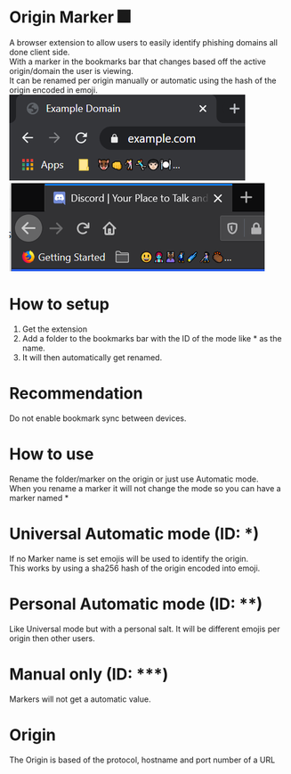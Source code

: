 # Origin Marker 🎆
A browser extension to allow users to easily identify phishing domains all done client side.  
With a marker in the bookmarks bar that changes based off the active origin/domain the user is viewing.  
It can be renamed per origin manually or automatic using the hash of the origin encoded in emoji.  
![Example of automatic mode using chrome](Chrome.png) ![Example of automatic mode using firefox](Firefox.png)

# How to setup
1. Get the extension
2. Add a folder to the bookmarks bar with the ID of the mode like * as the name.
3. It will then automatically get renamed.

# Recommendation
Do not enable bookmark sync between devices.

# How to use
Rename the folder/marker on the origin or just use Automatic mode.  
When you rename a marker it will not change the mode so you can have a marker named *

# Universal Automatic mode (ID: *)
If no Marker name is set emojis will be used to identify the origin.  
This works by using a sha256 hash of the origin encoded into emoji.

# Personal Automatic mode (ID: **)
Like Universal mode but with a personal salt.
It will be different emojis per origin then other users. 

# Manual only (ID: ***)
Markers will not get a automatic value.

# Origin
The Origin is based of the protocol, hostname and port number of a URL

